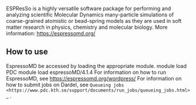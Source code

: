 ESPResSo is a highly versatile software package for performing and analyzing scientific Molecular Dynamics many-particle simulations of coarse-grained atomistic or bead-spring models as they are used in soft matter research in physics, chemistry and molecular biology.
More information:
https://espressomd.org/


## How to use

EspressoMD be accessed by loading the appropriate module.
module load PDC
module load espressoMD/4.1.4
For information on how to run EspressoMD, see https://espressomd.org/wordpress/
For information on how to submit jobs on Dardel, see `Queueing jobs <https://www.pdc.kth.se/support/documents/run_jobs/queueing_jobs.html>`_ .
